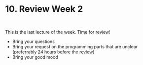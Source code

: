 # 10. Review Week 2

&nbsp;&nbsp;&nbsp;&nbsp;&nbsp;&nbsp;&nbsp;

This is the last lecture of the week. Time for review!  

* Bring your questions
* Bring your request on the programming parts that are unclear (preferrably 24 hours before the review)
* Bring your good mood